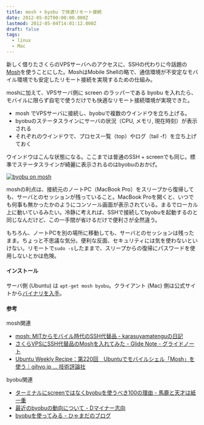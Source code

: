```yaml
---
title: mosh + byobu で快適リモート接続
date: 2012-05-02T00:00:00.000Z
lastmod: 2012-05-04T14:01:12.000Z
draft: false
tags:
  - linux
  - Mac
---
```


新しく借りたさくらのVPSサーバへのアクセスに、SSHの代わりに今話題の[Mosh](http://mosh.mit.edu/)を使うことにした。MoshはMobile Shellの略で、通信環境が不安定なモバイル環境でも安定したリモート接続を実現するための仕組み。

moshに加えて、VPSサーバ側に screen のラッパーである byobu を入れたら、モバイルに限らず自宅で使うだけでも快適なリモート接続環境が実現できた。

* mosh でVPSサーバに接続し、byobuで複数のウインドウを立ち上げる。
* byobuのステータスラインにサーバの状況（CPU, メモリ, 現在時刻）が表示される
* それぞれのウインドウで、プロセス一覧（top）やログ（tail -f）を立ち上げておく

ウインドウはこんな状態になる。ここまでは普通のSSH + screenでも同じ。標準でステータスラインが綺麗に表示されるのはbyobuのおかげ。

[![byobu on mosh](https://farm8.staticflickr.com/7185/6995767282_f3402f522c_z.jpg "byobu on mosh")](http://www.flickr.com/photos/machu/6995767282/)

moshの利点は、接続元のノートPC（MacBook Pro）をスリープから復帰しても、サーバとのセッションが残っていること。MacBook Proを開くと、いつでも何事も無かったかのようにコンソール画面が表示されている。まるでローカル上に動いているみたい。冷静に考えれば、SSHで接続してbyobuを起動するのと同じなんだけど、この一手間が省けるだけで便利さが全然違う。

もちろん、ノートPCを別の場所に移動しても、サーバとのセッションは残ったまま。ちょっと不思議な気分。便利な反面、セキュリティには気を使わないといけない。リモートで`sudo -s`したままで、スリープからの復帰にパスワードを使用しないとかは危険。

#### インストール

サーバ側 (Ubuntu) は `apt-get mosh byobu`。クライアント (Mac) 側は公式サイトから[バイナリを入手](http://mosh.mit.edu/#getting)。

#### 参考

mosh関連

* [mosh: MITからモバイル時代のSSH代替品 - karasuyamatenguの日記](http://d.hatena.ne.jp/karasuyamatengu/20120411/1334092521)
* [さくらVPSにSSH代替品のMoshを入れてみた - Glide Note - グライドノート](http://blog.glidenote.com/blog/2012/04/11/mosh-on-sakura-vps/)
* [Ubuntu Weekly Recipe：第220回　Ubuntuでモバイルシェル「Mosh」を使う｜gihyo.jp … 技術評論社](http://gihyo.jp/admin/serial/01/ubuntu-recipe/0220)

byobu関連

* [ターミナルにscreenではなくbyobuを使うべき100の理由 - 馬鹿と天才は紙一重](http://d.hatena.ne.jp/shim0mura/20111005/1317819710)
* [最近のbyobuの動向について - Dマイナー志向](http://d.hatena.ne.jp/tmatsuu/20111219/1324313832)
* [byobuを使ってみる - ひゃまだのブログ](https://sites.google.com/site/hymd3a/linux/byobu)
